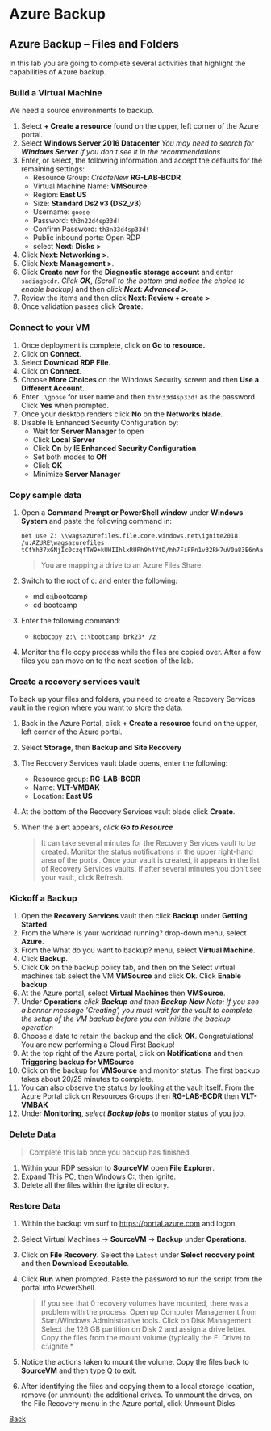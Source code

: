 # Azure Backup


 
## Azure Backup – Files and Folders

In this lab you are going to complete several activities that highlight the capabilities of Azure backup. 

### Build a Virtual Machine


We need a source environments to backup.

1.	Select **+ Create a resource** found on the upper, left corner of the Azure portal.
2.	Select **Windows Server 2016 Datacenter** *You may need to search for **Windows Server** if you don't see it in the recommendations*
3.	Enter, or select, the following information and accept the defaults for the remaining settings:
    * Resource Group: *CreateNew* **RG-LAB-BCDR**
    * Virtual Machine Name: **VMSource**
    * Region: **East US**
    * Size: **Standard Ds2 v3 (DS2_v3)**
    * Username: `goose`
    * Password: `th3n22d4sp33d!`
    * Confirm Password: `th3n33d4sp33d!`
    * Public inbound ports:  Open RDP
    * select **Next: Disks >**
4.	Click **Next: Networking >**.
5.	Click **Next: Management >**.
6.	Click **Create new** for the **Diagnostic storage account** and  enter `sadiagbcdr`. *Click **OK***, *(Scroll to the bottom and notice the choice to enable backup)* and then *click **Next: Advanced >***. 
7.	Review the items and then click **Next: Review + create >**.
8.	Once validation passes click **Create**.

### Connect to your VM

1.	Once deployment is complete, click on **Go to resource.** 
2.	Click on **Connect**.
3. Select **Download RDP File**.
4. 	Click on **Connect**.
5.	Choose **More Choices** on the Windows Security screen and then **Use a Different Account**.
6.	Enter `.\goose` for user name and then `th3n33d4sp33d!` as the password. Click **Yes** when prompted.
7.	Once your desktop renders click **No** on the **Networks blade**.
8.	Disable IE Enhanced Security Configuration by:
    * Wait for **Server Manager** to open
    * Click **Local Server**
    * Click **On** by **IE Enhanced Security Configuration**
    * Set both modes to **Off**
    * Click **OK**
    * Minimize **Server Manager**

### Copy sample data

1.	Open a **Command Prompt or PowerShell window** under **Windows System** and paste the following command in:

    ```
    net use Z: \\wagsazurefiles.file.core.windows.net\ignite2018 /u:AZURE\wagsazurefiles tCfYh37xGNjIc0czqfTW9+kUHIIhlxRUPh9h4YtD/hh7FiFPn1v32RH7uV0a83E6nAa6kkVU6d+nAAeoBItpJg==
    ```

    > You are mapping a drive to an Azure Files Share.

2.	Switch to the root of c: and enter the following:
    * md c:\bootcamp
    * cd bootcamp
3.	Enter the following command:
    * `Robocopy z:\ c:\bootcamp brk23* /z`
4.	Monitor the file copy process while the files are copied over.  After a few files you can move on to the next section of the lab.

### Create a recovery services vault

To back up your files and folders, you need to create a Recovery Services vault in the region where you want to store the data. 

1. Back in the Azure Portal, click **+ Create a resource** found on the upper, left corner of the Azure portal.  
2. Select **Storage**, then **Backup and Site Recovery**
3. The Recovery Services vault blade opens, enter the following:
   - Resource group: **RG-LAB-BCDR** 
   - Name: **VLT-VMBAK**
   - Location: **East US**
4.	At the bottom of the Recovery Services vault blade click **Create**.
5.	When the alert appears, *click **Go to Resource***

    > It can take several minutes for the Recovery Services vault to be created. Monitor the status notifications in the upper right-hand area of the portal. Once your vault is created, it appears in the list of Recovery Services vaults. If after several minutes you don't see your vault, click Refresh.

### Kickoff a Backup

1.	Open the **Recovery Services** vault then click **Backup** under **Getting Started**.
2.	From the Where is your workload running? drop-down menu, select **Azure**.
3.	From the What do you want to backup? menu, select **Virtual Machine**.
4.	Click **Backup**.
5.	Click **Ok** on the backup policy tab, and then on the Select virtual machines tab select the VM **VMSource** and click **Ok**.  Click **Enable backup**.
6.	At the Azure portal, select **Virtual Machines** then **VMSource**.
7.	Under **Operations** *click **Backup** and then **Backup Now***  *Note: If you see a banner message 'Creating', you must wait for the vault to complete the setup of the VM backup before you can initiate the backup operation*
8.	Choose a date to retain the backup and the click **OK**. Congratulations!  You are now performing a Cloud First Backup!
9.	At the top right of the Azure portal, click on **Notifications** and then **Triggering backup for VMSource**
10.	Click on the backup for **VMSource** and monitor status. The first backup takes about 20/25 minutes to complete.
11.	You can also observe the status by looking at the vault itself.  From the Azure Portal click on Resources Groups then **RG-LAB-BCDR** then **VLT-VMBAK**
12.	Under **Monitoring**, *select **Backup jobs*** to monitor status of you job.

### Delete Data

> Complete this lab once you backup has finished.

1.	Within your RDP session to **SourceVM** open **File Explorer**.
2.	Expand This PC, then Windows C:, then ignite.
3.	Delete all the files within the ignite directory.

### Restore Data

1.	Within the backup vm surf to https://portal.azure.com and logon. 
2.	Select Virtual Machines -> **SourceVM** -> **Backup** under **Operations**.
3.	Click on **File Recovery**.   Select the `Latest` under **Select recovery point** and then **Download Executable**.
4.	Click **Run** when prompted.  Paste the password to run the script from the portal into PowerShell.

    > If you see that 0 recovery volumes have mounted, there was a problem with the process.  Open up Computer Management from Start/Windows Administrative tools.  Click on Disk Management.  Select the 126 GB partition on Disk 2 and assign a drive letter. Copy the files from the mount volume (typically the F: Drive) to c:\ignite.*

5.	Notice the actions taken to mount the volume. Copy the files back to **SourceVM** and then type Q to exit.
6.	After identifying the files and copying them to a local storage location, remove (or unmount) the additional drives. To unmount the drives, on the File Recovery menu in the Azure portal, click Unmount Disks.

[Back](index.md)